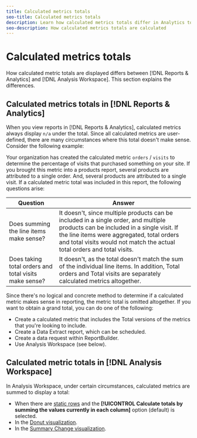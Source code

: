 ```yaml
---
title: Calculated metrics totals
seo-title: Calculated metrics totals
description: Learn how calculated metrics totals differ in Analytics tools
seo-description: How calculated metrics totals are calculated
---
```


# Calculated metrics totals

How calculated metric totals are displayed differs between [!DNL Reports & Analytics] and [!DNL Analysis Workspace]. This section explains the differences.

## Calculated metrics totals in [!DNL Reports & Analytics]

When you view reports in [!DNL Reports & Analytics], calculated metrics always display `n/a` under the total. Since all calculated metrics are user-defined, there are many circumstances where this total doesn't make sense. Consider the following example:

Your organization has created the calculated metric `orders` / `visits` to determine the percentage of visits that purchased something on your site. If you brought this metric into a products report, several products are attributed to a single order. And, several products are attributed to a single visit. If a calculated metric total was included in this report, the following questions arise:

|Question| Answer|
|---|---|
|Does summing the line items make sense?|It doesn't, since multiple products can be included in a single order, and multiple products can be included in a single visit. If the line items were aggregated, total orders and total visits would not match the actual total orders and total visits.|
|Does taking total orders and total visits make sense?|It doesn't, as the total doesn't match the sum of the individual line items. In addition, Total orders and Total visits are separately calculated metrics altogether.|

Since there's no logical and concrete method to determine if a calculated metric makes sense in reporting, the metric total is omitted altogether. If you want to obtain a grand total, you can do one of the following:

* Create a calculated metric that includes the Total versions of the metrics that you're looking to include.
* Create a Data Extract report, which can be scheduled.
* Create a data request within ReportBuilder.
* Use Analysis Workspace (see below).

## Calculated metric totals in [!DNL Analysis Workspace]

In Analysis Workspace, under certain circumstances, calculated metrics are summed to display a total:

* When there are [static rows](/help/analyze/analysis-workspace/build-workspace-project/column-row-settings/manual-vs-dynamic-rows.md) and the **[!UICONTROL Calculate totals by summing the values currently in each column]** option (default) is selected.
* In the [Donut visualization](/help/analyze/analysis-workspace/visualizations/donut.md).
* In the [Summary Change visualization](/help/analyze/analysis-workspace/visualizations/summary-number-change.md).
